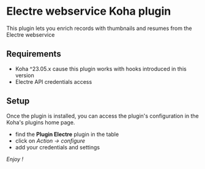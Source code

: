 # Electre webservice Koha plugin

This plugin lets you enrich records with thumbnails and resumes from the Electre webservice

## Requirements

- Koha ^23.05.x cause this plugin works with hooks introduced in this version
- Electre API credentials access

## Setup

Once the plugin is installed, you can access the plugin's configuration in the Koha's plugins home page.
- find the **Plugin Electre** plugin in the table
- click on *Action -> configure*
- add your credentials and settings

_Enjoy !_
